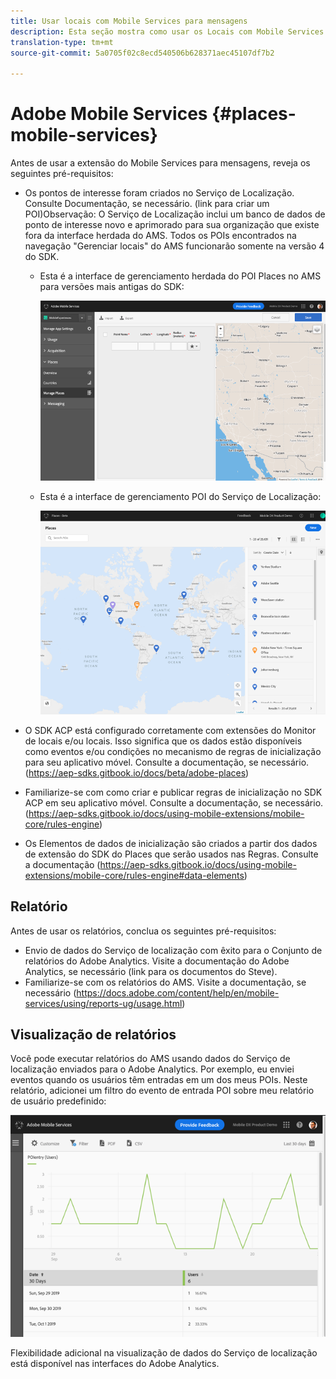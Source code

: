 ```yaml
---
title: Usar locais com Mobile Services para mensagens
description: Esta seção mostra como usar os Locais com Mobile Services para mensagens.
translation-type: tm+mt
source-git-commit: 5a0705f02c8ecd540506b628371aec45107df7b2

---
```



# Adobe Mobile Services {#places-mobile-services}

Antes de usar a extensão do Mobile Services para mensagens, reveja os seguintes pré-requisitos:

* Os pontos de interesse foram criados no Serviço de Localização. Consulte Documentação, se necessário. (link para criar um POI)Observação: O Serviço de Localização inclui um banco de dados de ponto de interesse novo e aprimorado para sua organização que existe fora da interface herdada do AMS. Todos os POIs encontrados na navegação "Gerenciar locais" do AMS funcionarão somente na versão 4 do SDK.
   * Esta é a interface de gerenciamento herdada do POI Places no AMS para versões mais antigas do SDK:

      ![Interface do usuário legada](/help/assets/legacy-location-v4-ui.png)

   * Esta é a interface de gerenciamento POI do Serviço de Localização:

      ![Interface do usuário de gerenciamento de POI do Serviço de Localização](/help/assets/places-ui.png)

* O SDK ACP está configurado corretamente com extensões do Monitor de locais e/ou locais. Isso significa que os dados estão disponíveis como eventos e/ou condições no mecanismo de regras de inicialização para seu aplicativo móvel. Consulte a documentação, se necessário. (https://aep-sdks.gitbook.io/docs/beta/adobe-places)

* Familiarize-se com como criar e publicar regras de inicialização no SDK ACP em seu aplicativo móvel. Consulte a documentação, se necessário. (https://aep-sdks.gitbook.io/docs/using-mobile-extensions/mobile-core/rules-engine)

* Os Elementos de dados de inicialização são criados a partir dos dados de extensão do SDK do Places que serão usados nas Regras. Consulte a documentação (https://aep-sdks.gitbook.io/docs/using-mobile-extensions/mobile-core/rules-engine#data-elements)

## Relatório

Antes de usar os relatórios, conclua os seguintes pré-requisitos:

* Envio de dados do Serviço de localização com êxito para o Conjunto de relatórios do Adobe Analytics. Visite a documentação do Adobe Analytics, se necessário (link para os documentos do Steve).
* Familiarize-se com os relatórios do AMS. Visite a documentação, se necessário (https://docs.adobe.com/content/help/en/mobile-services/using/reports-ug/usage.html)

## Visualização de relatórios

Você pode executar relatórios do AMS usando dados do Serviço de localização enviados para o Adobe Analytics. Por exemplo, eu enviei eventos quando os usuários têm entradas em um dos meus POIs. Neste relatório, adicionei um filtro do evento de entrada POI sobre meu relatório de usuário predefinido:

![Visualização de relatório](/help/assets/report-visualize.png)

Flexibilidade adicional na visualização de dados do Serviço de localização está disponível nas interfaces do Adobe Analytics.

